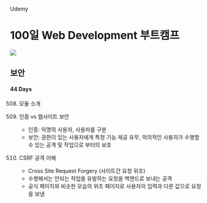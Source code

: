 Udemy

# 100일 Web Development 부트캠프

[<img src="https://img.shields.io/badge/github-%23121011.svg?style=for-the-badge&logo=github&logoColor=white" />](https://github.com/academind/100-days-of-web-development/)

## 보안

#### 44 Days

508. 모듈 소개
509. 인증 vs 웹사이트 보안

     - 인증: 익명의 사용자, 사용자를 구분
     - 보안: 권한이 있는 사용자에게 특정 기능 제공 유무, 악의적인 사용자가 수행할 수 있는 공격 및 작업으로 부터의 보호

510. CSRF 공격 이해

     - Cross Site Request Forgery (사이트간 요청 위조)
     - 수행해서는 안되는 작업을 유발하는 요청을 백앤드로 보내는 공격
     - 공식 페이지와 비슷한 모습의 위조 페이지로 사용자의 입력과 다른 값으로 요청을 보냄
